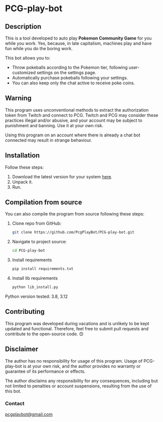 # PCG-play-bot

## Description
This is a tool developed to auto play **Pokemon Community Game** for you while you work. Yes, because, in late capitalism, machines play and have fun while you do the boring work.

This bot allows you to:

- Throw pokeballs according to the Pokemon tier, following user-customized settings on the settings page.
- Automatically purchase pokeballs following your settings.
- You can also keep only the chat active to receive poke coins.

## Warning
This program uses unconventional methods to extract the authorization token from Twitch and connect to PCG. Twitch and PCG may consider these practices illegal and/or abusive, and your account may be subject to punishment and banning. Use it at your own risk.

Using this program on an account where there is already a chat bot connected may result in strange behaviour.

## Installation
Follow these steps:

1. Download the latest version for your system [here](https://github.com/PcgPlayBot/PCG-play-bot/releases).
2. Unpack it.
3. Run.

## Compilation from source
You can also compile the program from source following these steps:

1. Clone repo from GitHub:
   ```bash
   git clone https://github.com/PcgPlayBot/PCG-play-bot.git
   ```
   
2. Navigate to project source:
    ```bash
    cd PCG-play-bot
    ```
   
3. Install requirements
    ```bash
    pip install requirements.txt
    ```
   
4. Install lib requirements
    ```bash
    python lib_install.py
    ```
   
Python version tested: 3.8, 3.12
   
## Contributing 
This program was developed during vacations and is unlikely to be kept updated and functional. Therefore, feel free to submit pull requests and contribute to the open-source code. :blush:
   
## Disclaimer
The author has no responsibility for usage of this program. Usage of PCG-play-bot is at your own risk, and the author provides no warranty or guarantee of its performance or effects.

The author disclaims any responsibility for any consequences, including but not limited to penalties or account suspensions, resulting from the use of this bot.

### Contact
pcgplaybot@gmail.com
